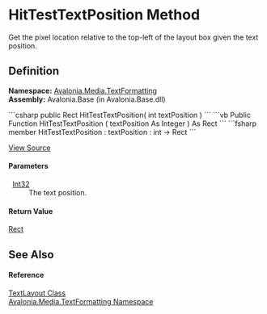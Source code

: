 # HitTestTextPosition Method


Get the pixel location relative to the top-left of the layout box given the text position.



## Definition
**Namespace:** <a href="N_Avalonia_Media_TextFormatting">Avalonia.Media.TextFormatting</a>  
**Assembly:** Avalonia.Base (in Avalonia.Base.dll)

<Tabs groupId="api-code-preview">
<TabItem value="csharp" label="C#">
```csharp
public Rect HitTestTextPosition(
	int textPosition
)
```
</TabItem>
<TabItem value="vb" label="VB">
```vb
Public Function HitTestTextPosition ( 
	textPosition As Integer
) As Rect
```
</TabItem>
<TabItem value="fsharp" label="F#">
```fsharp
member HitTestTextPosition : 
        textPosition : int -> Rect 
```
</TabItem>
</Tabs>



<a href="https://github.com/AvaloniaUI/Avalonia/tree/master/src/Avalonia.Base/Media/TextFormatting/TextLayout.cs#L305" title="View the source code">View Source</a>



#### Parameters
<dl><dt>  <a href="https://learn.microsoft.com/dotnet/api/system.int32" target="_blank" rel="noopener noreferrer">Int32</a></dt><dd>The text position.</dd></dl>

#### Return Value
<a href="T_Avalonia_Rect">Rect</a>  


## See Also


#### Reference
<a href="T_Avalonia_Media_TextFormatting_TextLayout">TextLayout Class</a>  
<a href="N_Avalonia_Media_TextFormatting">Avalonia.Media.TextFormatting Namespace</a>  

